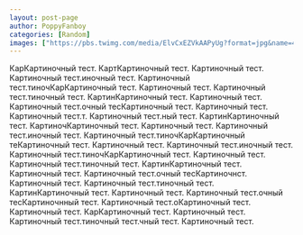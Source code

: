 ```yaml
---
layout: post-page
author: PoppyFanboy
categories: [Random]
images: ["https://pbs.twimg.com/media/ElvCxEZVkAAPyUg?format=jpg&name=4096x4096", "https://pbs.twimg.com/media/EloHkVJUcAE_qFC?format=jpg&name=large"]
---
```


КарКартиночный тест. КартКартиночный тест. Картиночный тест. Картиночный тест.иночный тест. Картиночный тест.тиночКарКартиночный тест. Картиночный тест. Картиночный тест.тиночный тест. КартинКартиночный тест. Картиночный тест. Картиночный тест.очный тесКартиночный тест. Картиночный тест. Картиночный тест.т. Картиночный тест.ный тест. КартинКартиночный тест. КартиночКартиночный тест. Картиночный тест. Картиночный тест.иночный тест. Картиночный тест.тиночКарКартиночный теКартиночный тест. Картиночный тест. Картиночный тест.иночный тест. Картиночный тест.тиночКарКартиночный тест. Картиночный тест. Картиночный тест.тиночный тест. КартинКартиночный тест. Картиночный тест. Картиночный тест.очный тесКартиночнст. Картиночный тест. Картиночный тест.тиночный тест. КартинКартиночный тест. Картиночный тест. Картиночный тест.очный тесКартиночнный тест. Картиночный тест.оКартиночный тест. Картиночный тест. КарКартиночный тест. Картиночный тест. Картиночный тест.тиночный тест.чный тест. Картиночный тест.